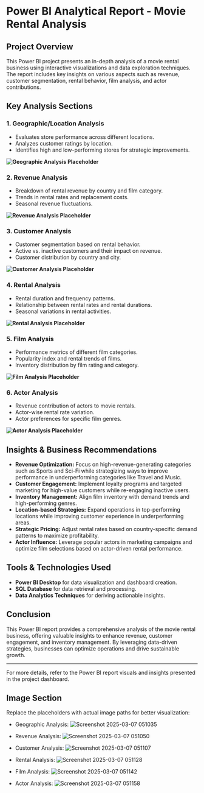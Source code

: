 # Power BI Analytical Report - Movie Rental Analysis

## Project Overview
This Power BI project presents an in-depth analysis of a movie rental business using interactive visualizations and data exploration techniques. The report includes key insights on various aspects such as revenue, customer segmentation, rental behavior, film analysis, and actor contributions.

## Key Analysis Sections

### 1. **Geographic/Location Analysis**
   - Evaluates store performance across different locations.
   - Analyzes customer ratings by location.
   - Identifies high and low-performing stores for strategic improvements.

   **![Geographic Analysis Placeholder](path/to/image1.png)**

### 2. **Revenue Analysis**
   - Breakdown of rental revenue by country and film category.
   - Trends in rental rates and replacement costs.
   - Seasonal revenue fluctuations.

   **![Revenue Analysis Placeholder](path/to/image2.png)**

### 3. **Customer Analysis**
   - Customer segmentation based on rental behavior.
   - Active vs. inactive customers and their impact on revenue.
   - Customer distribution by country and city.

   **![Customer Analysis Placeholder](path/to/image3.png)**

### 4. **Rental Analysis**
   - Rental duration and frequency patterns.
   - Relationship between rental rates and rental durations.
   - Seasonal variations in rental activities.

   **![Rental Analysis Placeholder](path/to/image4.png)**

### 5. **Film Analysis**
   - Performance metrics of different film categories.
   - Popularity index and rental trends of films.
   - Inventory distribution by film rating and category.

   **![Film Analysis Placeholder](path/to/image5.png)**

### 6. **Actor Analysis**
   - Revenue contribution of actors to movie rentals.
   - Actor-wise rental rate variation.
   - Actor preferences for specific film genres.

   **![Actor Analysis Placeholder](path/to/image6.png)**

## Insights & Business Recommendations
- **Revenue Optimization:** Focus on high-revenue-generating categories such as Sports and Sci-Fi while strategizing ways to improve performance in underperforming categories like Travel and Music.
- **Customer Engagement:** Implement loyalty programs and targeted marketing for high-value customers while re-engaging inactive users.
- **Inventory Management:** Align film inventory with demand trends and high-performing genres.
- **Location-based Strategies:** Expand operations in top-performing locations while improving customer experience in underperforming areas.
- **Strategic Pricing:** Adjust rental rates based on country-specific demand patterns to maximize profitability.
- **Actor Influence:** Leverage popular actors in marketing campaigns and optimize film selections based on actor-driven rental performance.

## Tools & Technologies Used
- **Power BI Desktop** for data visualization and dashboard creation.
- **SQL Database** for data retrieval and processing.
- **Data Analytics Techniques** for deriving actionable insights.

## Conclusion
This Power BI report provides a comprehensive analysis of the movie rental business, offering valuable insights to enhance revenue, customer engagement, and inventory management. By leveraging data-driven strategies, businesses can optimize operations and drive sustainable growth.

---

For more details, refer to the Power BI report visuals and insights presented in the project dashboard.

## Image Section
Replace the placeholders with actual image paths for better visualization:
- Geographic Analysis: ![Screenshot 2025-03-07 051035](https://github.com/user-attachments/assets/8bf8f820-36dd-44c3-b9ce-0d657be589d2)
- Revenue Analysis: ![Screenshot 2025-03-07 051050](https://github.com/user-attachments/assets/acd3eff0-3b69-436d-adf2-f44f46909a69)
- Customer Analysis: ![Screenshot 2025-03-07 051107](https://github.com/user-attachments/assets/82709bc4-308c-4acb-8c5a-87085904956b)

- Rental Analysis: ![Screenshot 2025-03-07 051128](https://github.com/user-attachments/assets/adb7279c-0f84-47b4-bd1e-99644f99e630)

- Film Analysis: ![Screenshot 2025-03-07 051142](https://github.com/user-attachments/assets/4dcaab8d-45b4-4436-b00c-956730c4bbec)

- Actor Analysis: ![Screenshot 2025-03-07 051158](https://github.com/user-attachments/assets/357bb8ac-b46a-4fbf-8f86-e7e54b301362)




